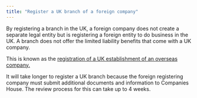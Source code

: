 ```yaml
---
title: "Register a UK branch of a foreign company"
---
```

By registering a branch in the UK, a foreign company does not create a separate legal entity but is registering a foreign entity to do business in the UK. A branch does not offer the limited liability benefits that come with a UK company. 

This is known as the [registration of a UK establishment of an overseas company.](https://www.gov.uk/government/publications/register-a-uk-establishment-of-an-overseas-company-os-in01)

It will take longer to register a UK branch because the foreign registering company must submit additional documents and information to Companies House. The review process for this can take up to 4 weeks.